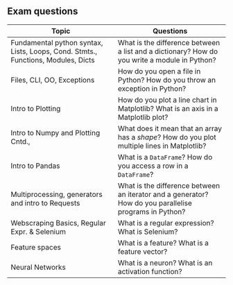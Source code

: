 ## Exam questions


| Topic | Questions |  
| --- | --------- | 
| Fundamental python syntax, Lists, Loops, Cond. Stmts., Functions, Modules, Dicts | What is the difference between a list and a dictionary? How do you write a module in Python? |
| Files, CLI, OO, Exceptions                                       | How do you open a file in Python? How do you throw an exception in Python? |
| Intro to Plotting                                                | How do you plot a line chart in Matplotlib? What is an axis in a Matplotlib plot? |
| Intro to Numpy and Plotting Cntd.,                               | What does it mean that an array has a *shape*? How do you plot multiple lines in Matplotlib? |
| Intro to Pandas  					                                       | What is a `DataFrame`? How do you access a row in a `DataFrame`? |
| Multiprocessing, generators and intro to Requests                | What is the difference between an iterator and a generator? How do you parallelise programs in Python? |
| Webscraping Basics, Regular Expr. & Selenium                     | What is a regular expression? What is Selenium? |
| Feature spaces                                                   | What is a feature? What is a feature vector? |
| Neural Networks | What is a neuron? What is an activation function?  |

<!--| Image Proc. (OpenCV)                                            | How do you represent an image in a Numpy array? What is a *colour space*? |
| Movement Detection                                              | What is an 'object'? How does movement detection work? | -->
